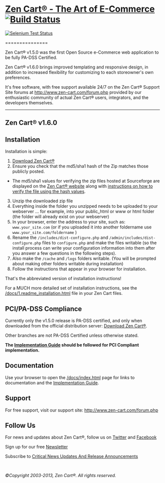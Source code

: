 # [Zen Cart&reg; - The Art of E-Commerce](http://www.zen-cart.com/) [![Build Status](https://travis-ci.org/zencart/zc-v1-series.png)](https://travis-ci.org/zencart/zc-v1-series) 
[![Selenium Test Status](https://saucelabs.com/browser-matrix/zencart.svg)](https://saucelabs.com/u/zencart)

===============

Zen Cart&reg; v1.5.0 was the first Open Source e-Commerce web application to be fully PA-DSS Certified.

Zen Cart&reg; v1.6.0 brings improved templating and responsive design, in addition to increased flexibility for customizing to each storeowner's own preferences.

It's free software, with free support available 24/7 on the Zen Cart&reg; Support Site forums at <http://www.zen-cart.com/forum.php> provided by our enthusiastic community of actual Zen Cart&reg; users, integrators, and the developers themselves.

--------------------


Zen Cart&reg; v1.6.0
--------------------


Installation
------------

Installation is simple:

1. [Download Zen Cart&reg;](http://sourceforge.net/projects/zencart/files)
2. Ensure you check that the md5/sha1 hash of the Zip matches those publicly posted.
  * The md5/sha1 values for verifying the zip files hosted at Sourceforge are displayed on the [Zen Cart&reg; website](http://www.zen-cart.com/) along with [instructions on how to verify the file using the hash values](http://www.zen-cart.com/content.php?305).
3. Unzip the downloaded zip file 
4. Everything inside the folder you unzipped needs to be uploaded to your webserver … for example, into your public_html or www or html folder (the folder will already exist on your webserver)
5. In your browser, enter the address to your site, such as: `www.your_site.com` (or if you uploaded it into another foldername use `www.your_site.com/foldername` )
6. Rename the `/includes/dist-configure.php` and `/admin/includes/dist-configure.php` files to `configure.php` and make the files writable (so the install process can write your configuration information into them after you answer a few questions in the following steps).
7. Also make the `/cache` and `/logs` folders writable. (You will be prompted about making other folders writable during installation)
8. Follow the instructions that appear in your browser for installation. 

That's the abbreviated version of installation instructions!

For a MUCH more detailed set of installation instructions, see the [/docs/1.readme_installation.html](http://www.zen-cart.com/docs/1.readme_installation.html) file in your Zen Cart files.

PCI/PA-DSS Compliance
---------------------
Currently only the v1.5.0 release is PA-DSS certified, and only when downloaded from the official distribution server: [Download Zen Cart&reg;](http://sourceforge.net/projects/zencart/files).  

Other branches are not PA-DSS Certified unless otherwise stated.
 
__The [Implementation Guide](http://www.zen-cart.com/docs/implementation-guide-v152.pdf) should be followed for PCI Compliant implementation.__

Documentation
-------------
Use your browser to open the [/docs/index.html](http://www.zen-cart.com/docs/index.html) page for links to documentation and the [Implementation Guide](http://www.zen-cart.com/docs/implementation-guide-v152.pdf).


Support
-------
For free support, visit our support site: http://www.zen-cart.com/forum.php

Follow Us
---------
For news and updates about Zen Cart&reg;, follow us on [Twitter](http://twitter.com/zencart) and [Facebook](http://facebook.com/zencart)

Sign up for our free [Newsletter](http://visitor.constantcontact.com/d.jsp?m=1101879248585)

Subscribe to [Critical News Updates And Release Announcements](http://www.zen-cart.com/subscription.php?do=addsubscription&f=2)


&nbsp;  
  
*&copy;Copyright 2003-2013, Zen Cart&reg;. All rights reserved.*

